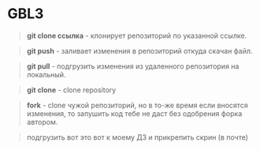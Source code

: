 # GBL3

> **git clone ссылка** - клонирует репозиторий по указанной ссылке.

> **git push** - заливает изменения в репозиторий откуда скачан файл.

> **git pull** - подгрузить изменения из удаленного репозитория на локальный.

> **git clone** - clone repository

> **fork** - clone чужой репозиторий, но в то-же время если вносятся изменения, то запушить код тебе не даст без одобрения форка автором. 

> подгрузить вот это вот к моему ДЗ и прикрепить скрин (в почте)